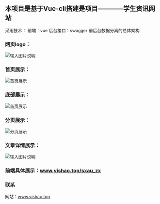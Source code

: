## 本项目是基于Vue-cli搭建是项目————学生资讯网站
采用技术：
前端：vue
后台接口：swagger
前后台数据分离的总体架构
### **网页logo：** 
![输入图片说明](https://images.gitee.com/uploads/images/2021/0802/171836_1eec53a8_7478322.png "src=http___ku.90sjimg.com_element_pic_18_06_18_432eeab95ce27fc60807772f89ebb998.jpg&refer=http___ku.90sjimg.png")
### 首页展示：
![首页展示](https://images.gitee.com/uploads/images/2021/0817/140942_d28f6176_7478322.png "屏幕截图.png")
### 底部展示：
![首页展示](https://images.gitee.com/uploads/images/2021/0817/141107_1f013eca_7478322.png "屏幕截图.png")

### 分页展示：
![分页展示](https://images.gitee.com/uploads/images/2021/0817/141159_9f63bb70_7478322.png "屏幕截图.png")

### 文章详情展示：
![输入图片说明](https://images.gitee.com/uploads/images/2021/0817/141259_b5dd1250_7478322.png "屏幕截图.png")

### 前端具体展示：www.yishao.top/sxau_zx

### 联系
网站：www.yishao.top
